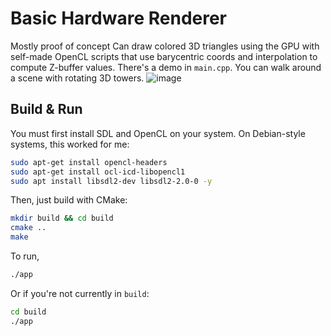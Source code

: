 # Basic Hardware Renderer
Mostly proof of concept Can draw colored 3D triangles using the GPU with self-made OpenCL scripts that use barycentric coords and interpolation to compute Z-buffer values. 
There's a demo in ```main.cpp```. You can walk around a scene with rotating 3D towers.
![image](https://github.com/user-attachments/assets/facabfe3-f67e-4228-8c19-6ff5d7ba09a7)

## Build & Run
You must first install SDL and OpenCL on your system. On Debian-style systems, this worked for me:
```bash
sudo apt-get install opencl-headers
sudo apt-get install ocl-icd-libopencl1
sudo apt install libsdl2-dev libsdl2-2.0-0 -y
```
Then, just build with CMake:
```bash
mkdir build && cd build
cmake ..
make
```
To run,
```bash
./app
```
Or if you're not currently in ```build```:
```bash
cd build
./app
```
